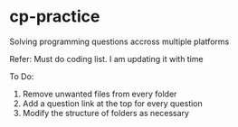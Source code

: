 # cp-practice

Solving programming questions accross multiple platforms

Refer: Must do coding list. I am updating it with time

To Do:
  1. Remove unwanted files from every folder
  2. Add a question link at the top for every question
  3. Modify the structure of folders as necessary
